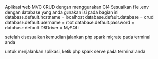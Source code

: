 Aplikasi web MVC CRUD dengan menggunakan CI4
Sesuaikan file .env dengan database yang anda gunakan
isi pada bagian ini 
 database.default.hostname = localhost
 database.default.database = crud
 database.default.username = root
 database.default.password = 
 database.default.DBDriver = MySQLi

setelah disesuaikan kemudian jalankan php spark migrate pada terminal anda

untuk menjalankan aplikasi, ketik php spark serve pada terminal anda